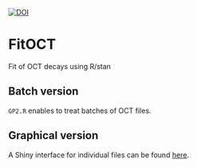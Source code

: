 [![DOI](https://zenodo.org/badge/152424115.svg)](https://zenodo.org/badge/latestdoi/152424115)


# FitOCT

Fit of OCT decays using R/stan

## Batch version

`GP2.R` enables to treat batches of OCT files.

## Graphical version

A Shiny interface for individual files can be found [here](./ShinyInterface).
